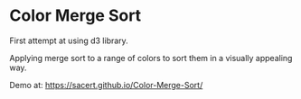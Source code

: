 # Color Merge Sort

First attempt at using d3 library. 


Applying merge sort to a range of colors to sort them in a visually appealing way. 


Demo at: https://sacert.github.io/Color-Merge-Sort/ 
